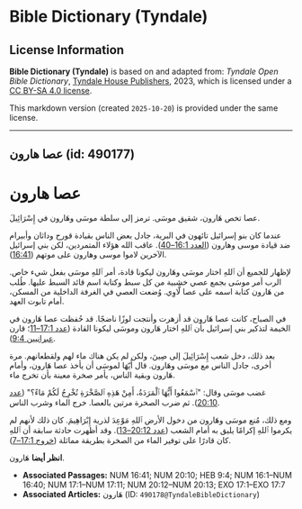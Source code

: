 # Bible Dictionary (Tyndale)

## License Information

**Bible Dictionary (Tyndale)** is based on and adapted from: _Tyndale Open Bible Dictionary_, [Tyndale House Publishers](https://tyndaleopenresources.com/), 2023, which is licensed under a [CC BY-SA 4.0 license](https://creativecommons.org/licenses/by-sa/4.0/legalcode.en).

This markdown version (created `2025-10-20`) is provided under the same license.



--------------------------------

## عصا هارون (id: 490177)

عصا هارون
=========

عصا تخص هَارون، شقيق موسَى. ترمز إلى سلطة موسَى وهَارون في إِسْرَائِيلَ.

عندما كان بنو إسرائيل تائهون في البرية، جادل بعض الناس بقيادة قورح وداثان وأبيرام ضد قيادة موسى وهارون ([العدد 16:1–40](https://ref.ly/Num16:1-Num16:40)). عاقب الله هؤلاء المتمردين، لكن بني إسرائيل الآخرين لاموا موسى وهارون على موتهم ([16:41](https://ref.ly/Num16:41)).

لإظهار للجميع أن ٱللهِ اختار موسَى وهَارون ليكونا قادة، أمر ٱللهِ موسَى بفعل شيء خاص. الرب أمر موسَى بجمع عصي خشبية من كل سبط وكتابة اسم قائد السبط عليها. طُلب من هَارون كتابة اسمه على عصا لَّاوِي. وُضعت العصي في الغرفة الداخلية من المسكن، أمام تابوت العهد.

في الصباح، كانت عصا هَارون قد أزهرت وأنتجت لوزًا ناضجًا. قد حُفظت عصا هَارون في الخيمة لتذكير بني إسرائيل بأن ٱللهِ اختار هَارون وموسَى ليكونا القادة ([عدد 17:1–11](https://ref.ly/Num17:1-Num17:11)؛ قارن [عبرانيين 9:4](https://ref.ly/Heb9:4)).

بعد ذلك، دخل شعب إِسْرَائِيلَ إلى صِينَ، ولكن لم يكن هناك ماء لهم ولقطعانهم. مرة أخرى، جادل الناس مع موسَى وهَارون. قال أَيّهَا لموسَى أن يأخذ عصا هَارون، وأمام هَارون وبقية الناس، يأمر صخرة معينة بأن تخرج ماء.

غضب موسَى وقال: "ٱسْمَعُوا أَيُّهَا ٱلْمَرَدَةُ، أَمِنْ هَذِهِ ٱلصَّخْرَةِ نُخْرِجُ لَكُمْ مَاءً؟" ([عدد 20:10](https://ref.ly/Num20:10)). ثم ضرب الصخرة مرتين بالعصا. خرج الماء وشرب الناس.

ومع ذلك، مُنع موسَى وهَارون من دخول الأرض ٱللهِ مَوْعِدَ لذرية إِبْرَاهِيمَ. كان ذلك لأنهم لم يكرموا ٱللهِ إكرامًا يليق به أمام الشعب ([عدد 20:12–13](https://ref.ly/Num20:12-Num20:13)). وقد أظهرت حادثة سابقة أن ٱللهِ كان قادرًا على توفير الماء من الصخرة بطريقة مماثلة ([خروج 17:1–7](https://ref.ly/Exod17:1-Exod17:7)).

**انظر أيضا** هَارون.

* **Associated Passages:** NUM 16:41; NUM 20:10; HEB 9:4; NUM 16:1–NUM 16:40; NUM 17:1–NUM 17:11; NUM 20:12–NUM 20:13; EXO 17:1–EXO 17:7
* **Associated Articles:** هَارون (ID: `490178@TyndaleBibleDictionary`)

